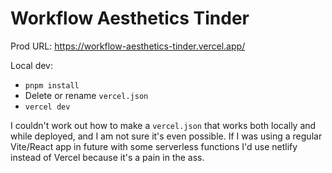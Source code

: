 # Workflow Aesthetics Tinder

Prod URL: https://workflow-aesthetics-tinder.vercel.app/

Local dev:

- `pnpm install`
- Delete or rename `vercel.json`
- `vercel dev`

I couldn't work out how to make a `vercel.json` that works both locally and while deployed, and I am not sure it's even possible. If I was using a regular Vite/React app in future with some serverless functions I'd use netlify instead of Vercel because it's a pain in the ass.
